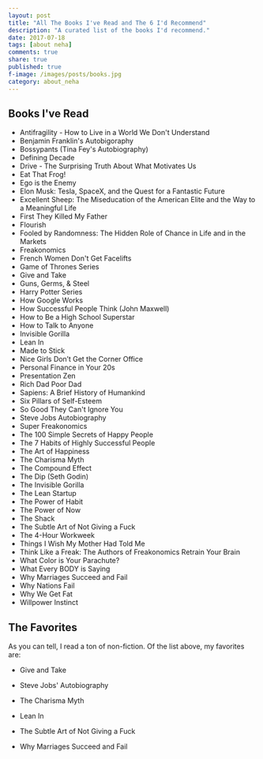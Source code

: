 ```yaml
---
layout: post
title: "All The Books I've Read and The 6 I'd Recommend"
description: "A curated list of the books I'd recommend."
date: 2017-07-18
tags: [about neha]
comments: true
share: true
published: true
f-image: /images/posts/books.jpg
category: about_neha
---
```


## Books I've Read

* Antifragility - How to Live in a World We Don't Understand
* Benjamin Franklin's Autobigoraphy
* Bossypants (Tina Fey's Autobiography)
* Defining Decade
* Drive - The Surprising Truth About What Motivates Us
* Eat That Frog! 
* Ego is the Enemy
* Elon Musk: Tesla, SpaceX, and the Quest for a Fantastic Future
* Excellent Sheep: The Miseducation of the American Elite and the Way to a Meaningful Life
* First They Killed My Father
* Flourish
* Fooled by Randomness: The Hidden Role of Chance in Life and in the Markets
* Freakonomics 
* French Women Don't Get Facelifts
* Game of Thrones Series
* Give and Take
* Guns, Germs, & Steel
* Harry Potter Series
* How Google Works
* How Successful People Think (John Maxwell)
* How to Be a High School Superstar
* How to Talk to Anyone
* Invisible Gorilla
* Lean In
* Made to Stick
* Nice Girls Don’t Get the Corner Office
* Personal Finance in Your 20s
* Presentation Zen
* Rich Dad Poor Dad
* Sapiens: A Brief History of Humankind
* Six Pillars of Self-Esteem
* So Good They Can't Ignore You
* Steve Jobs Autobiography
* Super Freakonomics
* The 100 Simple Secrets of Happy People
* The 7 Habits of Highly Successful People
* The Art of Happiness
* The Charisma Myth
* The Compound Effect
* The Dip (Seth Godin)
* The Invisible Gorilla
* The Lean Startup
* The Power of Habit 
* The Power of Now
* The Shack
* The Subtle Art of Not Giving a Fuck
* The 4-Hour Workweek
* Things I Wish My Mother Had Told Me
* Think Like a Freak: The Authors of Freakonomics Retrain Your Brain
* What Color is Your Parachute?
* What Every BODY is Saying
* Why Marriages Succeed and Fail
* Why Nations Fail
* Why We Get Fat
* Willpower Instinct

## The Favorites

As you can tell, I read a ton of non-fiction. Of the list above, my favorites are: 

* Give and Take

* Steve Jobs' Autobiography

* The Charisma Myth

* Lean In 

* The Subtle Art of Not Giving a Fuck

* Why Marriages Succeed and Fail


